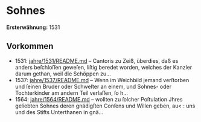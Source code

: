 # Sohnes

**Ersterwähnung:** 1531

## Vorkommen
- 1531: [jahre/1531/README.md](../jahre/1531/README.md) – Cantoris zu Zeiß, überdies, daß es anders beſchloſſen
geweſen, liſtig beredet worden, welches der Kanzler darum
gethan, weil die Schöppen zu...
- 1537: [jahre/1537/README.md](../jahre/1537/README.md) – Wenn im Weichbild jemand verſtorben und ſeinen
Bruder oder Schweſter an einem, und Sohnes- oder
Tochterkinder am andern Teil verlaſſen, ſo h...
- 1564: [jahre/1564/README.md](../jahre/1564/README.md) – wollten zu ſolcher Poſtulation Jhres geliebten
Sohnes deren gnädigſten Conſens und Willen geben, au< :
uns und des Stifts Unterthanen in gnä...
